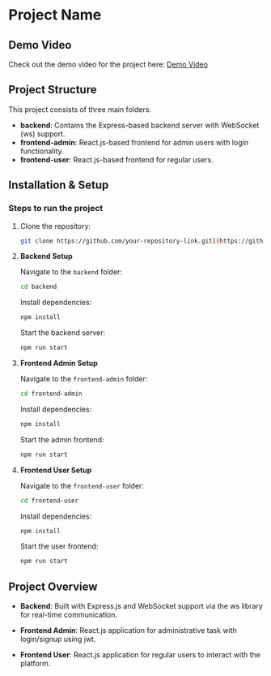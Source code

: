 # Project Name

## Demo Video

Check out the demo video for the project here: [Demo Video](https://drive.google.com/file/d/1Vg5BOYo8eziKmW-3yS0EqjTaNxvh5jGs/view?usp=sharing)

## Project Structure

This project consists of three main folders:

- **backend**: Contains the Express-based backend server with WebSocket (ws) support.
- **frontend-admin**: React.js-based frontend for admin users with login functionality.
- **frontend-user**: React.js-based frontend for regular users.

## Installation & Setup

### Steps to run the project

1. Clone the repository:

    ```bash
    git clone https://github.com/your-repository-link.git](https://github.com/tanish1120/crickscore
    ```

2. **Backend Setup**

    Navigate to the `backend` folder:

    ```bash
    cd backend
    ```

    Install dependencies:

    ```bash
    npm install
    ```

    Start the backend server:

    ```bash
    npm run start
    ```

3. **Frontend Admin Setup**

    Navigate to the `frontend-admin` folder:

    ```bash
    cd frontend-admin
    ```

    Install dependencies:

    ```bash
    npm install
    ```

    Start the admin frontend:

    ```bash
    npm run start
    ```

4. **Frontend User Setup**

    Navigate to the `frontend-user` folder:

    ```bash
    cd frontend-user
    ```

    Install dependencies:

    ```bash
    npm install
    ```

    Start the user frontend:

    ```bash
    npm run start
    ```

## Project Overview

- **Backend**: Built with Express.js and WebSocket support via the ws library for real-time communication.
  
- **Frontend Admin**: React.js application for administrative task with login/signup using jwt.

- **Frontend User**: React.js application for regular users to interact with the platform.
